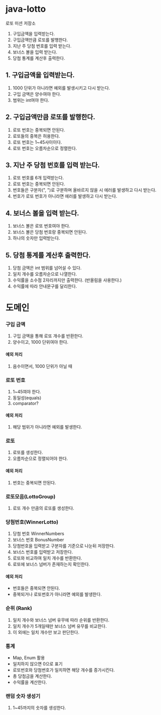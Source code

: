 # java-lotto

로또 미션 저장소

1. 구입금액을 입력받는다.
2. 구입금액만큼 로또를 발행한다.
3. 지난 주 당첨 번호를 입력 받는다.
4. 보너스 볼을 입력 받는다.
5. 당첨 통계를 계산후 출력한다.

## 1. 구입금액을 입력받는다.

1. 1000 단위가 아니라면 예외를 발생시키고 다시 받는다.
2. 구입 금액은 양수여야 한다.
3. 범위는 int여야 한다.

## 2. 구입금액만큼 로또를 발행한다.

1. 로또 번호는 중복되면 안된다.
2. 로또들의 중복은 허용한다.
3. 로또 번호는 1~45사이이다.
4. 로또 번호는 오름차순으로 정렬한다.

## 3. 지난 주 당첨 번호를 입력 받는다.

1. 로또 번호를 6개 입력받는다.
2. 로또 번호는 중복되면 안된다.
3. 번호들은 구분자(", ")로 구분하며 올바르지 않을 시 에러를 발생하고 다시 받는다.
4. 번호가 로또 번호가 아니라면 에러를 발생하고 다시 받는다.

## 4. 보너스 볼을 입력 받는다.

1. 보너스 볼은 로또 번호여야 한다.
2. 보너스 볼은 당첨 번호랑 중복되면 안된다.
3. 하나의 숫자만 입력받는다.

## 5. 당첨 통계를 계산후 출력한다.

1. 당첨 금액은 int 범위를 넘어설 수 있다.
2. 일치 개수를 오름차순으로 나열한다.
3. 수익률을 소수점 2자리까지만 출력한다. (반올림을 사용한다.)
4. 수익률에 따라 안내문구를 달리한다.

# 도메인

### 구입 금액

1. 구입 금액을 통해 로또 개수를 반환한다.
2. 양수이고, 1000 단위여야 한다.

#### 예외 처리

1. 음수이면서, 1000 단위가 아닐 때

### 로또 번호

1. 1~45여야 한다.
2. 동일성(equals)
3. comparator?

#### 예외 처리

1. 해당 범위가 아니라면 예외를 발생한다.

### 로또

1. 로또를 생성한다.
2. 오름차순으로 정렬되어야 한다.

#### 예외 처리

1. 번호는 중복되면 안된다.

### 로또모음(LottoGroup)

1. 로또 개수 만큼의 로또를 생성한다.

### 당첨번호(WinnerLotto)

1. 당첨 번호 WinnerNumbers
2. 보너스 번호 BonusNumber
3. 당첨번호을 입력받고 구분자를 기준으로 나눈뒤 저장한다.
4. 보너스 번호를 입력받고 저장한다.
5. 로또와 비교하여 일치 개수를 반환한다.
6. 로또에 보너스 넘버가 존재하는지 확인한다.

#### 예외 처리

- 번호들은 중복되면 안된다.
- 중복되거나 로또번호가 아니라면 예외를 발생한다.

### 순위 (Rank)

1. 일치 개수와 보너스 넘버 유무에 따라 순위를 반환한다.
2. 일치 개수가 5개일때만 보너스 넘버 유무를 비교한다.
3. 이 외에는 일치 개수만 보고 판단한다.

### 통계

- Map, Enum 활용
- 일치하지 않으면 0으로 표기
- 로또번호와 당첨번호가 일치하면 해당 개수를 증가시킨다.
- 총 당첨금을 계산한다.
- 수익률을 계산한다.

### 랜덤 숫자 생성기

1. 1~45까지의 숫자를 생성한다.


